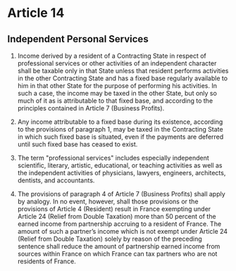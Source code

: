 # Article 14
## Independent Personal Services

1. Income derived by a resident of a Contracting State in respect of professional services or
other activities of an independent character shall be taxable only in that State unless that resident
performs activities in the other Contracting State and has a fixed base regularly available to him
in that other State for the purpose of performing his activities. In such a case, the income may be
taxed in the other State, but only so much of it as is attributable to that fixed base, and according
to the principles contained in Article 7 (Business Profits).

2. Any income attributable to a fixed base during its existence, according to the provisions of
paragraph 1, may be taxed in the Contracting State in which such fixed base is situated, even if
the payments are deferred until such fixed base has ceased to exist.

3. The term "professional services" includes especially independent scientific, literary,
artistic, educational, or teaching activities as well as the independent activities of physicians,
lawyers, engineers, architects, dentists, and accountants.

4. The provisions of paragraph 4 of Article 7 (Business Profits) shall apply by analogy. In no
event, however, shall those provisions or the provisions of Article 4 (Resident) result in France
exempting under Article 24 (Relief from Double Taxation) more than 50 percent of the earned
income from partnership accruing to a resident of France. The amount of such a partner’s income
which is not exempt under Article 24 (Relief from Double Taxation) solely by reason of the
preceding sentence shall reduce the amount of partnership earned income from sources within
France on which France can tax partners who are not residents of France.
